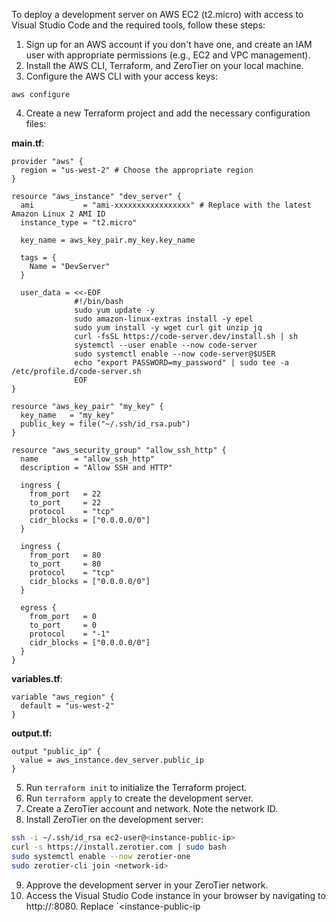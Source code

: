 To deploy a development server on AWS EC2 (t2.micro) with access to Visual Studio Code and the required tools, follow these steps:

1. Sign up for an AWS account if you don't have one, and create an IAM user with appropriate permissions (e.g., EC2 and VPC management).
2. Install the AWS CLI, Terraform, and ZeroTier on your local machine.
3. Configure the AWS CLI with your access keys:

```shell
aws configure
```

4. Create a new Terraform project and add the necessary configuration files:

**main.tf**:

```t
provider "aws" {
  region = "us-west-2" # Choose the appropriate region
}

resource "aws_instance" "dev_server" {
  ami           = "ami-xxxxxxxxxxxxxxxxx" # Replace with the latest Amazon Linux 2 AMI ID
  instance_type = "t2.micro"

  key_name = aws_key_pair.my_key.key_name

  tags = {
    Name = "DevServer"
  }

  user_data = <<-EOF
              #!/bin/bash
              sudo yum update -y
              sudo amazon-linux-extras install -y epel
              sudo yum install -y wget curl git unzip jq
              curl -fsSL https://code-server.dev/install.sh | sh
              systemctl --user enable --now code-server
              sudo systemctl enable --now code-server@$USER
              echo "export PASSWORD=my_password" | sudo tee -a /etc/profile.d/code-server.sh
              EOF
}

resource "aws_key_pair" "my_key" {
  key_name   = "my_key"
  public_key = file("~/.ssh/id_rsa.pub")
}

resource "aws_security_group" "allow_ssh_http" {
  name        = "allow_ssh_http"
  description = "Allow SSH and HTTP"

  ingress {
    from_port   = 22
    to_port     = 22
    protocol    = "tcp"
    cidr_blocks = ["0.0.0.0/0"]
  }

  ingress {
    from_port   = 80
    to_port     = 80
    protocol    = "tcp"
    cidr_blocks = ["0.0.0.0/0"]
  }

  egress {
    from_port   = 0
    to_port     = 0
    protocol    = "-1"
    cidr_blocks = ["0.0.0.0/0"]
  }
}
```

**variables.tf**:

```t
variable "aws_region" {
  default = "us-west-2"
}
```

**output.tf:**

```t
output "public_ip" {
  value = aws_instance.dev_server.public_ip
}
```

5. Run `terraform init` to initialize the Terraform project.
6. Run `terraform apply` to create the development server.
7. Create a ZeroTier account and network. Note the network ID.
8. Install ZeroTier on the development server:

```bash
ssh -i ~/.ssh/id_rsa ec2-user@<instance-public-ip>
curl -s https://install.zerotier.com | sudo bash
sudo systemctl enable --now zerotier-one
sudo zerotier-cli join <network-id>
```

9. Approve the development server in your ZeroTier network.
10. Access the Visual Studio Code instance in your browser by navigating to http://<instance-public-ip>:8080. Replace `<instance-public-ip